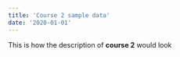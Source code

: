 ```yaml
---
title: 'Course 2 sample data'
date: '2020-01-01'
---
```


This is how the description of **course 2** would look